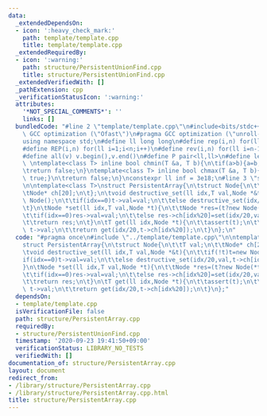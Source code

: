 ```yaml
---
data:
  _extendedDependsOn:
  - icon: ':heavy_check_mark:'
    path: template/template.cpp
    title: template/template.cpp
  _extendedRequiredBy:
  - icon: ':warning:'
    path: structure/PersistentUnionFind.cpp
    title: structure/PersistentUnionFind.cpp
  _extendedVerifiedWith: []
  _pathExtension: cpp
  _verificationStatusIcon: ':warning:'
  attributes:
    '*NOT_SPECIAL_COMMENTS*': ''
    links: []
  bundledCode: "#line 2 \"template/template.cpp\"\n#include<bits/stdc++.h>\n#pragma\
    \ GCC optimization (\"Ofast\")\n#pragma GCC optimization (\"unroll-loops\")\n\
    using namespace std;\n#define ll long long\n#define rep(i,n) for(ll i=0;i<n;i++)\n\
    #define REP(i,n) for(ll i=1;i<n;i++)\n#define rev(i,n) for(ll i=n-1;i>=0;i--)\n\
    #define all(v) v.begin(),v.end()\n#define P pair<ll,ll>\n#define len(s) (ll)s.size()\n\
    \ \ntemplate<class T> inline bool chmin(T &a, T b){\n\tif(a>b){a=b;return true;}\n\
    \treturn false;\n}\ntemplate<class T> inline bool chmax(T &a, T b){\n\tif(a<b){a=b;return\
    \ true;}\n\treturn false;\n}\nconstexpr ll inf = 3e18;\n#line 3 \"structure/PersistentArray.cpp\"\
    \n\ntemplate<class T>\nstruct PersistentArray{\n\tstruct Node{\n\t\tT val;\n\t\
    \tNode* ch[20];\n\t};\n\tvoid destructive_set(ll idx,T val,Node *&t){\n\t\tif(!t)t=new\
    \ Node();\n\t\tif(idx==0)t->val=val;\n\t\telse destructive_set(idx/20,val,t->ch[idx%20]);\n\
    \t}\n\tNode *set(ll idx,T val,Node *t){\n\t\tNode *res=(t?new Node(*t):new Node());\n\
    \t\tif(idx==0)res->val=val;\n\t\telse res->ch[idx%20]=set(idx/20,val,res->ch[idx%20]);\n\
    \t\treturn res;\n\t}\n\tT get(ll idx,Node *t){\n\t\tassert(t);\n\t\tif(!idx)return\
    \ t->val;\n\t\treturn get(idx/20,t->ch[idx%20]);\n\t}\n};\n"
  code: "#pragma once\n#include \"../template/template.cpp\"\n\ntemplate<class T>\n\
    struct PersistentArray{\n\tstruct Node{\n\t\tT val;\n\t\tNode* ch[20];\n\t};\n\
    \tvoid destructive_set(ll idx,T val,Node *&t){\n\t\tif(!t)t=new Node();\n\t\t\
    if(idx==0)t->val=val;\n\t\telse destructive_set(idx/20,val,t->ch[idx%20]);\n\t\
    }\n\tNode *set(ll idx,T val,Node *t){\n\t\tNode *res=(t?new Node(*t):new Node());\n\
    \t\tif(idx==0)res->val=val;\n\t\telse res->ch[idx%20]=set(idx/20,val,res->ch[idx%20]);\n\
    \t\treturn res;\n\t}\n\tT get(ll idx,Node *t){\n\t\tassert(t);\n\t\tif(!idx)return\
    \ t->val;\n\t\treturn get(idx/20,t->ch[idx%20]);\n\t}\n};"
  dependsOn:
  - template/template.cpp
  isVerificationFile: false
  path: structure/PersistentArray.cpp
  requiredBy:
  - structure/PersistentUnionFind.cpp
  timestamp: '2020-09-23 19:41:50+09:00'
  verificationStatus: LIBRARY_NO_TESTS
  verifiedWith: []
documentation_of: structure/PersistentArray.cpp
layout: document
redirect_from:
- /library/structure/PersistentArray.cpp
- /library/structure/PersistentArray.cpp.html
title: structure/PersistentArray.cpp
---
```

